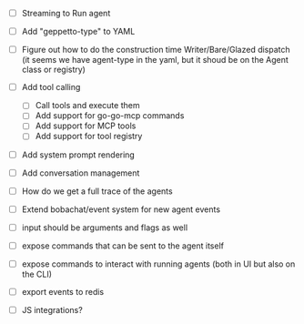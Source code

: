 - [ ] Streaming to Run agent
- [ ] Add "geppetto-type" to YAML
- [ ] Figure out how to do the construction time Writer/Bare/Glazed dispatch (it seems we have agent-type in the yaml, but it shoud be on the Agent class or registry)
- [ ] Add tool calling
  - [ ] Call tools and execute them
  - [ ] Add support for go-go-mcp commands
  - [ ] Add support for MCP tools
  - [ ] Add support for tool registry
- [ ] Add system prompt rendering
- [ ] Add conversation management
- [ ] How do we get a full trace of the agents
- [ ] Extend bobachat/event system for new agent events
- [ ] input should be arguments and flags as well

- [ ] expose commands that can be sent to the agent itself
- [ ] expose commands to interact with running agents (both in UI but also on the CLI)
- [ ] export events to redis


- [ ] JS integrations?